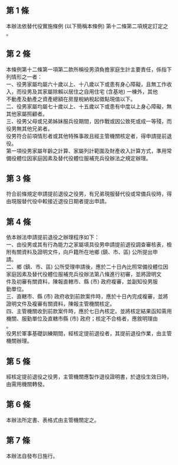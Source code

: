 第 1 條
-------
本辦法依替代役實施條例 (以下簡稱本條例) 第十二條第二項規定訂定之  
。

第 2 條
-------
本條例第十二條第一項第二款所稱役男須負擔家庭生計主要責任，係指下  
列情形之一者：  
一、役男家屬均屬六十歲以上、十八歲以下或患有身心障礙，且無工作收  
    入，而役男及其家屬除賴以居住之自用住宅 (含基地) 一棟外，其他  
    不動產及動產之資產總額在房屋稅納稅起徵點現值以下。  
二、役男家屬均屬七十歲以上、十五歲以下或患有中度以上身心障礙，無  
    其他家屬照顧者。  
三、役男父母或兄弟姊妹服兵役期間，因作戰或因公致死或成一等殘，而  
    役男無其他兄弟者。  
役男符合前項情形者或其他特殊事故且經主管機關核定者，得申請提前退  
役。  
第一項役男家屬年齡之計算、家屬列計範圍及財產收入計算方式，準用常  
備役體位因家庭因素及替代役體位服補充兵役辦法之規定辦理。

第 3 條
-------
符合前條規定申請提前退役之役男，有兄弟現服替代役或常備兵役時，得  
由現服替代役中較接近退役日期者提出申請。

第 4 條
-------
依本辦法申請提前退役之辦理程序如下：  
一、由役男或其有行為能力之家屬填具役男申請提前退役調查審核表，檢  
    附有關資料及證明文件，向戶籍所在地鄉 (鎮、市、區) 公所提出申  
    請。  
二、鄉 (鎮、市、區) 公所受理申請後，應於二十日內比照常備役體位因  
    家庭因素及替代役體位服補充兵役辦法第八條進行初審，並將證明文  
    件及初審有關資料，陳報直轄市、縣 (市) 政府複審，並副知役男服  
    勤單位。  
三、直轄市、縣 (市) 政府收到前款案件時，應於十日內完成複審，並將  
    證明文件及複審有關資料，陳報主管機關核定。  
四、主管機關收到前款案件時，應於七日內核定。並將核定結果函知需用  
    機關、服勤單位及直轄市縣 (市) 政府；核定不合格者，應敘明理由  
    。  
役男於軍事基礎訓練期間，經核定提前退役者，其提前退役作業，由主管  
機關辦理。

第 5 條
-------
經核定提前退役之役男，主管機關應製作退役證明書，於退役生效日時，  
由需用機關轉發。

第 6 條
-------
本辦法所定書、表格式由主管機關定之。

第 7 條
-------
本辦法自發布日施行。

